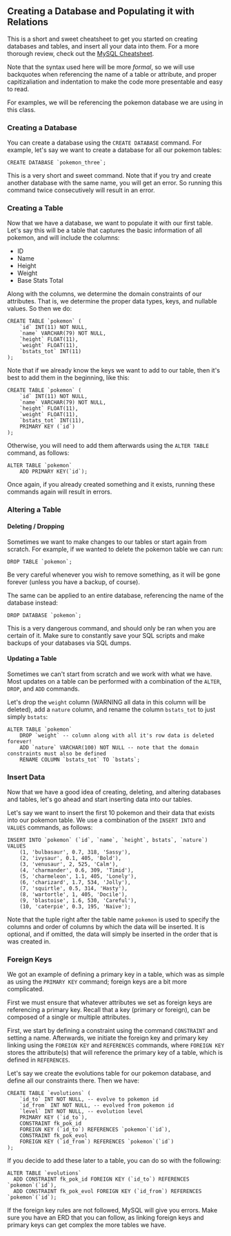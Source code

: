## Creating a Database and Populating it with Relations
This is a short and sweet cheatsheet to get you started on creating databases and tables, and insert all your data into them. For a more thorough review, check out the [MySQL Cheatsheet](https://websitesetup.org/wp-content/uploads/2020/08/SQL-Cheat-Sheet-websitesetup.pdf).

Note that the syntax used here will be more _formal_, so we will use backquotes when referencing the name of a table or attribute, and proper capitizaliation and indentation to make the code more presentable and easy to read.

For examples, we will be referencing the pokemon database we are using in this class.
### Creating a Database

You can create a database using the `CREATE DATABASE` command. For example, let's say we want to create a database for all our pokemon tables:

```
CREATE DATABASE `pokemon_three`;
```

This is a very short and sweet command. Note that if you try and create another database with the same name, you will get an error. So running this command twice consecutively will result in an error.

### Creating a Table

Now that we have a database, we want to populate it with our first table. Let's say this will be a table that captures the basic information of all pokemon, and will include the columns:
- ID
- Name
- Height
- Weight
- Base Stats Total

Along with the columns, we determine the domain constraints of our attributes. That is, we determine the proper data types, keys, and nullable values. So then we do:

```
CREATE TABLE `pokemon` (
    `id` INT(11) NOT NULL,
    `name` VARCHAR(79) NOT NULL,
    `height` FLOAT(11),
    `weight` FLOAT(11),
    `bstats_tot` INT(11)
);
```

Note that if we already know the keys we want to add to our table, then it's best to add them in the beginning, like this:

```
CREATE TABLE `pokemon` (
    `id` INT(11) NOT NULL,
    `name` VARCHAR(79) NOT NULL,
    `height` FLOAT(11),
    `weight` FLOAT(11),
    `bstats_tot` INT(11),
    PRIMARY KEY (`id`)
);
```

Otherwise, you will need to add them afterwards using the `ALTER TABLE` command, as follows:

```
ALTER TABLE `pokemon`
    ADD PRIMARY KEY(`id`);
```

Once again, if you already created something and it exists, running these commands again will result in errors.


### Altering a Table

#### Deleting / Dropping

Sometimes we want to make changes to our tables or start again from scratch. For example, if we wanted to delete the pokemon table we can run:

```
DROP TABLE `pokemon`;
```

Be very careful whenever you wish to remove something, as it will be gone forever (unless you have a backup, of course).

The same can be applied to an entire database, referencing the name of the database instead:

```
DROP DATABASE `pokemon`;
```

This is a very dangerous command, and should only be ran when you are certain of it. Make sure to constantly save your SQL scripts and make backups of your databases via SQL dumps.


#### Updating a Table

Sometimes we can't start from scratch and we work with what we have. Most updates on a table can be performed with a combination of the `ALTER`, `DROP`, and `ADD` commands. 

Let's drop the `weight` column (WARNING all data in this column will be deleted), add a `nature` column, and rename the column `bstats_tot` to just simply `bstats`:

```
ALTER TABLE `pokemon`
    DROP `weight` -- column along with all it's row data is deleted forever!
    ADD `nature` VARCHAR(100) NOT NULL -- note that the domain constraints must also be defined
    RENAME COLUMN `bstats_tot` TO `bstats`;
```

### Insert Data

Now that we have a good idea of creating, deleting, and altering databases and tables, let's go ahead and start inserting data into our tables.

Let's say we want to insert the first 10 pokemon and their data that exists into our pokemon table. We use a combination of the `INSERT INTO` and `VALUES` commands, as follows:

```
INSERT INTO `pokemon` (`id`, `name`, `height`, bstats`, `nature`) VALUES
    (1, 'bulbasaur', 0.7, 318, 'Sassy'),
    (2, 'ivysaur', 0.1, 405, 'Bold'),
    (3, 'venusaur', 2, 525, 'Calm'),
    (4, 'charmander', 0.6, 309, 'Timid'),
    (5, 'charmeleon', 1.1, 405, 'Lonely'),
    (6, 'charizard', 1.7, 534, 'Jolly'),
    (7, 'squirtle', 0.5, 314, 'Hasty'),
    (8, 'wartortle', 1, 405, 'Docile'),
    (9, 'blastoise', 1.6, 530, 'Careful'),
    (10, 'caterpie', 0.3, 195, 'Naive');
```

Note that the tuple right after the table name `pokemon` is used to specify the columns and order of columns by which the data will be inserted. It is optional, and if omitted, the data will simply be inserted in the order that is was created in.


### Foreign Keys

We got an example of defining a primary key in a table, which was as simple as using the `PRIMARY KEY` command; foreign keys are a bit more complicated.

First we must ensure that whatever attributes we set as foreign keys are referencing a primary key. Recall that a key (primary or foreign), can be composed of a single or multiple attributes. 

First, we start by defining a constraint using the command `CONSTRAINT` and setting a name. Afterwards, we initiate the foreign key and primary key linking using the `FOREIGN KEY` and `REFERENCES` commands, where `FOREIGN KEY` stores the attribute(s) that will reference the primary key of a table, which is defined in `REFERENCES`. 

Let's say we create the evolutions table for our pokemon database, and define all our constraints there. Then we have:

```
CREATE TABLE `evolutions` (
    `id_to` INT NOT NULL, -- evolve to pokemon id
    `id_from` INT NOT NULL, -- evolved from pokemon id
    `level` INT NOT NULL, -- evolution level
    PRIMARY KEY (`id_to`),
    CONSTRAINT fk_pok_id
    FOREIGN KEY (`id_to`) REFERENCES `pokemon`(`id`),
    CONSTRAINT fk_pok_evol
    FOREIGN KEY (`id_from`) REFERENCES `pokemon`(`id`)
);
```

If you decide to add these later to a table, you can do so with the following:

```
ALTER TABLE `evolutions`
  ADD CONSTRAINT fk_pok_id FOREIGN KEY (`id_to`) REFERENCES `pokemon`(`id`),
  ADD CONSTRAINT fk_pok_evol FOREIGN KEY (`id_from`) REFERENCES `pokemon`(`id`);
```

If the foreign key rules are not followed, MySQL will give you errors. Make sure you have an ERD that you can follow, as linking foreign keys and primary keys can get complex the more tables we have.

